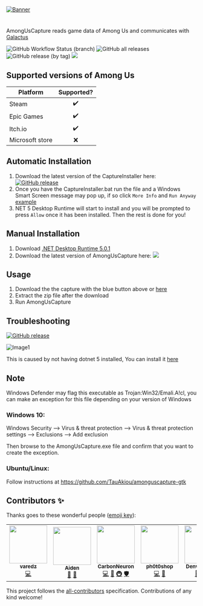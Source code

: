 <a href="https://automute.us">
<!-- ALL-CONTRIBUTORS-BADGE:START - Do not remove or modify this section -->

<!-- ALL-CONTRIBUTORS-BADGE:END -->
<img alt="Banner" src="https://media.discordapp.net/attachments/759195945044017234/798382462157193246/banner.png?width=1440&height=274">
</a>

#



AmongUsCapture reads game data of Among Us and communicates with 
[Galactus](https://github.com/automuteus/galactus)

![GitHub Workflow Status (branch)](https://img.shields.io/github/workflow/status/automuteus/amonguscapture/Beta%20releases/master?label=Beta%20Releases&logo=github) 
![GitHub all releases](https://img.shields.io/github/downloads/automuteus/amonguscapture/total?label=Total%20Downloads)
![GitHub release (by tag)](https://img.shields.io/github/downloads/automuteus/amonguscapture/latest/total?label=Latest%20Version%20Downloads)
<a href="https://discord.gg/ZkqZSWF" alt="Discord Link">
    <img src="https://img.shields.io/discord/754465589958803548?logo=discord" />
</a>

## Supported versions of Among Us
| Platform        | Supported? |
|-----------------|:------------:|
| Steam           |      ✔️     |
| Epic Games      |      ✔️     |
| Itch.io         |      ✔️     |
| Microsoft store |      ❌     |

## Automatic Installation	

1) Download the latest version of the CaptureInstaller here: <a href="https://github.com/automuteus/capture-install/releases/latest/download/CaptureInstaller.bat"><img alt="GitHub release" src="https://img.shields.io/github/v/release/automuteus/capture-install?color=blue&label=download&style=flat"></a>	
2) Once you have the CaptureInstaller.bat run the file and a Windows Smart Screen message may pop up, if so click `More Info` and `Run Anyway` [example](https://media.discordapp.net/attachments/780435741650059268/798023233186168863/smartscreen.png)	
3) NET 5 Desktop Runtime will start to install and you will be prompted to press `Allow` once it has been installed. Then the rest is done for you!


## Manual Installation
1) Download [.NET Desktop Runtime 5.0.1](https://download.visualstudio.microsoft.com/download/pr/c6a74d6b-576c-4ab0-bf55-d46d45610730/f70d2252c9f452c2eb679b8041846466/windowsdesktop-runtime-5.0.1-win-x64.exe)
2) Download the latest version of AmongUsCapture here: <a href="https://capture.automute.us"><img src="https://img.shields.io/github/v/release/automuteus/amonguscapture?label=Download"></a>


## Usage

1) Download the the capture with the blue button above or [here](https://capture.automute.us)
2) Extract the zip file after the download
3) Run AmongUsCapture

## Troubleshooting 
<a href="https://download.visualstudio.microsoft.com/download/pr/c6a74d6b-576c-4ab0-bf55-d46d45610730/f70d2252c9f452c2eb679b8041846466/windowsdesktop-runtime-5.0.1-win-x64.exe"><img alt="GitHub release" src="https://img.shields.io/badge/Requires-.NET%205%20Desktop%20Runtime-purple"></a>	

![Image1](https://cdn.discordapp.com/attachments/759195945044017234/800786824502575124/unknown.png)

This is caused by not having dotnet 5 installed, You can install it [here](https://download.visualstudio.microsoft.com/download/pr/c6a74d6b-576c-4ab0-bf55-d46d45610730/f70d2252c9f452c2eb679b8041846466/windowsdesktop-runtime-5.0.1-win-x64.exe)
## Note

Windows Defender may flag this executable as Trojan:Win32/Emali.A!cl, you can make an exception for this file depending on your version of Windows

### Windows 10:
Windows Security --> Virus & threat protection --> Virus & threat protection settings --> Exclusions --> Add exclusion

Then browse to the AmongUsCapture.exe file and confirm that you want to create the exception.

### Ubuntu/Linux: 

Follow instructions at https://github.com/TauAkiou/amonguscapture-gtk

## Contributors ✨

Thanks goes to these wonderful people ([emoji key](https://allcontributors.org/docs/en/emoji-key)):

<!-- ALL-CONTRIBUTORS-LIST:START - Do not remove or modify this section -->
<!-- prettier-ignore-start -->
<!-- markdownlint-disable -->
<table>
  <tr>
    <td align="center"><a href="https://github.com/varedz"><img src="https://avatars.githubusercontent.com/u/56739551?v=4?s=100" width="100px;" alt=""/><br /><sub><b>varedz</b></sub></a><br /><a href="https://github.com/automuteus/amonguscapture/commits?author=varedz" title="Code">💻</a></td>
    <td align="center"><a href="https://wolfhound.xyz"><img src="https://avatars.githubusercontent.com/u/58155937?v=4?s=100" width="100px;" alt=""/><br /><sub><b>Aiden</b></sub></a><br /><a href="#design-Wolfhound905" title="Design">🎨</a> <a href="#ideas-Wolfhound905" title="Ideas, Planning, & Feedback">🤔</a></td>
    <td align="center"><a href="https://github.com/CarbonNeuron"><img src="https://avatars.githubusercontent.com/u/16768821?v=4?s=100" width="100px;" alt=""/><br /><sub><b>CarbonNeuron</b></sub></a><br /><a href="https://github.com/automuteus/amonguscapture/commits?author=CarbonNeuron" title="Code">💻</a> <a href="#design-CarbonNeuron" title="Design">🎨</a> <a href="#infra-CarbonNeuron" title="Infrastructure (Hosting, Build-Tools, etc)">🚇</a> <a href="#security-CarbonNeuron" title="Security">🛡️</a></td>
    <td align="center"><a href="https://github.com/ph0t0shop"><img src="https://avatars.githubusercontent.com/u/14372001?v=4?s=100" width="100px;" alt=""/><br /><sub><b>ph0t0shop</b></sub></a><br /><a href="https://github.com/automuteus/amonguscapture/commits?author=ph0t0shop" title="Code">💻</a> <a href="#ideas-ph0t0shop" title="Ideas, Planning, & Feedback">🤔</a></td>
    <td align="center"><a href="http://automute.us"><img src="https://avatars.githubusercontent.com/u/9044037?v=4?s=100" width="100px;" alt=""/><br /><sub><b>Denver Quane</b></sub></a><br /><a href="#ideas-denverquane" title="Ideas, Planning, & Feedback">🤔</a> <a href="#infra-denverquane" title="Infrastructure (Hosting, Build-Tools, etc)">🚇</a> <a href="#maintenance-denverquane" title="Maintenance">🚧</a></td>
    <td align="center"><a href="https://github.com/Aspen-Cyborg"><img src="https://avatars.githubusercontent.com/u/78032877?v=4?s=100" width="100px;" alt=""/><br /><sub><b>Aspen-Cyborg</b></sub></a><br /><a href="#design-Aspen-Cyborg" title="Design">🎨</a> <a href="#content-Aspen-Cyborg" title="Content">🖋</a></td>
  </tr>
</table>

<!-- markdownlint-restore -->
<!-- prettier-ignore-end -->

<!-- ALL-CONTRIBUTORS-LIST:END -->

This project follows the [all-contributors](https://github.com/all-contributors/all-contributors) specification. Contributions of any kind welcome!
